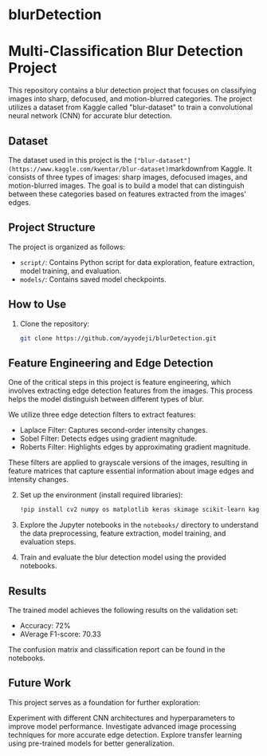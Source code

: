 # blurDetection

# Multi-Classification Blur Detection Project

This repository contains a blur detection project that focuses on classifying images into sharp, defocused, and motion-blurred categories. The project utilizes a dataset from Kaggle called "blur-dataset" to train a convolutional neural network (CNN) for accurate blur detection.

## Dataset

The dataset used in this project is the ``` ["blur-dataset"](https://www.kaggle.com/kwentar/blur-dataset) ```markdownfrom Kaggle. It consists of three types of images: sharp images, defocused images, and motion-blurred images. The goal is to build a model that can distinguish between these categories based on features extracted from the images' edges.

## Project Structure

The project is organized as follows:

- `script/`: Contains Python script for data exploration, feature extraction, model training, and evaluation.
- `models/`: Contains saved model checkpoints.

## How to Use

1. Clone the repository:

   ```sh
   git clone https://github.com/ayyodeji/blurDetection.git
   ```
## Feature Engineering and Edge Detection

One of the critical steps in this project is feature engineering, which involves extracting edge detection features from the images. This process helps the model distinguish between different types of blur.

We utilize three edge detection filters to extract features:
- Laplace Filter: Captures second-order intensity changes.
- Sobel Filter: Detects edges using gradient magnitude.
- Roberts Filter: Highlights edges by approximating gradient magnitude.

These filters are applied to grayscale versions of the images, resulting in feature matrices that capture essential information about image edges and intensity changes.

2. Set up the environment (install required libraries):

   ```sh
   !pip install cv2 numpy os matplotlib keras skimage scikit-learn kaggle
   ```

3. Explore the Jupyter notebooks in the `notebooks/` directory to understand the data preprocessing, feature extraction, model training, and evaluation steps.

4. Train and evaluate the blur detection model using the provided notebooks.

## Results

The trained model achieves the following results on the validation set:

- Accuracy: 72%
- AVerage F1-score: 70.33

The confusion matrix and classification report can be found in the notebooks.

## Future Work
This project serves as a foundation for further exploration:

Experiment with different CNN architectures and hyperparameters to improve model performance.
Investigate advanced image processing techniques for more accurate edge detection.
Explore transfer learning using pre-trained models for better generalization.
